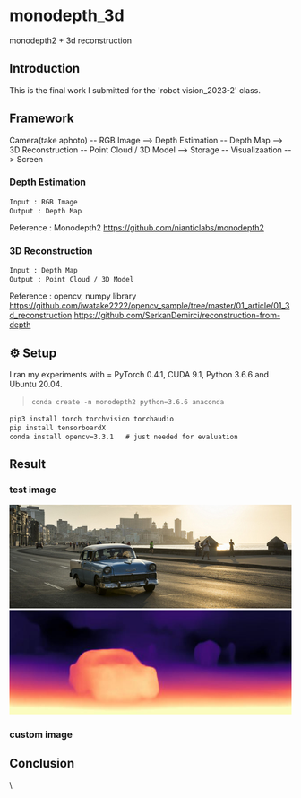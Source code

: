 # monodepth_3d
monodepth2 + 3d reconstruction

## Introduction
This is the final work I submitted for the 'robot vision_2023-2' class.

## Framework
Camera(take aphoto) -- RGB Image --> Depth Estimation -- Depth Map --> 3D Reconstruction -- Point Cloud / 3D Model --> Storage -- Visualizaation --> Screen

### Depth Estimation
    Input : RGB Image
    Output : Depth Map

Reference : Monodepth2
https://github.com/nianticlabs/monodepth2

### 3D Reconstruction
    Input : Depth Map
    Output : Point Cloud / 3D Model

Reference : opencv, numpy library
https://github.com/iwatake2222/opencv_sample/tree/master/01_article/01_3d_reconstruction
https://github.com/SerkanDemirci/reconstruction-from-depth

## ⚙️ Setup
I ran my experiments with =
PyTorch 0.4.1, CUDA 9.1, Python 3.6.6 and Ubuntu 20.04.
> `conda create -n monodepth2 python=3.6.6 anaconda`

    pip3 install torch torchvision torchaudio
    pip install tensorboardX
    conda install opencv=3.3.1   # just needed for evaluation


## Result

### test image
<p align="center">
  <img src="test_result/test_image.jpg" alt="test_image" width="600" />
  <img src="test_result/test_image_disp.jpeg" alt="test_image_disp" width="600" />
</p>

### custom image

## Conclusion

\
